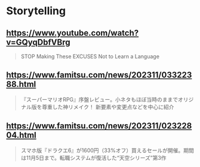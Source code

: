 # Storytelling

## https://www.youtube.com/watch?v=GQyqDbfVBrg

> STOP Making These EXCUSES Not to Learn a Language

## https://www.famitsu.com/news/202311/03322388.html

> 『スーパーマリオRPG』序盤レビュー。小ネタもほぼ当時のままでオリジナル版を尊重した神リメイク！ 新要素や変更点などを中心に紹介

## https://www.famitsu.com/news/202311/02322804.html

> スマホ版『ドラクエ6』が1600円（33%オフ）買えるセールが開催。期間は11月5日まで。転職システムが復活した“天空シリーズ”第3作
